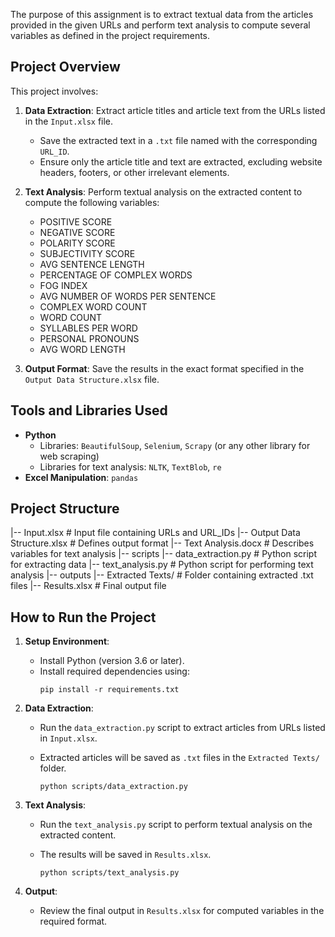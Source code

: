 The purpose of this assignment is to extract textual data from the articles provided in the given URLs and perform text analysis to compute several variables as defined in the project requirements.

## Project Overview

This project involves:
1. **Data Extraction**: Extract article titles and article text from the URLs listed in the `Input.xlsx` file.
   - Save the extracted text in a `.txt` file named with the corresponding `URL_ID`.
   - Ensure only the article title and text are extracted, excluding website headers, footers, or other irrelevant elements.

2. **Text Analysis**: Perform textual analysis on the extracted content to compute the following variables:
   - POSITIVE SCORE
   - NEGATIVE SCORE
   - POLARITY SCORE
   - SUBJECTIVITY SCORE
   - AVG SENTENCE LENGTH
   - PERCENTAGE OF COMPLEX WORDS
   - FOG INDEX
   - AVG NUMBER OF WORDS PER SENTENCE
   - COMPLEX WORD COUNT
   - WORD COUNT
   - SYLLABLES PER WORD
   - PERSONAL PRONOUNS
   - AVG WORD LENGTH

3. **Output Format**: Save the results in the exact format specified in the `Output Data Structure.xlsx` file.


## Tools and Libraries Used
- **Python**
  - Libraries: `BeautifulSoup`, `Selenium`, `Scrapy` (or any other library for web scraping)
  - Libraries for text analysis: `NLTK`, `TextBlob`, `re`
- **Excel Manipulation**: `pandas`

## Project Structure

|-- Input.xlsx  # Input file containing URLs and URL_IDs
|-- Output Data Structure.xlsx  # Defines output format
|-- Text Analysis.docx  # Describes variables for text analysis
|-- scripts
    |-- data_extraction.py  # Python script for extracting data
    |-- text_analysis.py  # Python script for performing text analysis
|-- outputs
    |-- Extracted Texts/  # Folder containing extracted .txt files
    |-- Results.xlsx  # Final output file

## How to Run the Project

1. **Setup Environment**:
   - Install Python (version 3.6 or later).
   - Install required dependencies using:
     ```
     pip install -r requirements.txt
     ```

2. **Data Extraction**:
   - Run the `data_extraction.py` script to extract articles from URLs listed in `Input.xlsx`.
   - Extracted articles will be saved as `.txt` files in the `Extracted Texts/` folder.

     ```
     python scripts/data_extraction.py
     ```

3. **Text Analysis**:
   - Run the `text_analysis.py` script to perform textual analysis on the extracted content.
   - The results will be saved in `Results.xlsx`.

     ```
     python scripts/text_analysis.py
     ```
4. **Output**:
   - Review the final output in `Results.xlsx` for computed variables in the required format.
